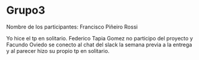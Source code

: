 # Grupo3

Nombre de los participantes:
Francisco Piñeiro Rossi

Yo hice el tp en solitario. Federico Tapia Gomez no participo del proyecto y Facundo Oviedo se conecto al chat del slack la semana previa a la entrega y al parecer hizo su propio tp en solitario.